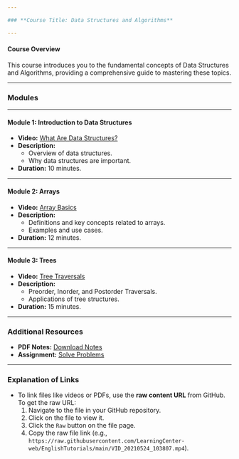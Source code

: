 ```yaml
---

### **Course Title: Data Structures and Algorithms**

---
```


#### **Course Overview**
This course introduces you to the fundamental concepts of Data Structures and Algorithms, providing a comprehensive guide to mastering these topics.

---

### **Modules**

---

#### **Module 1: Introduction to Data Structures**
- **Video:** [What Are Data Structures?](https://raw.githubusercontent.com/LearningCenter-web/EnglishTutorials/main/VID_20210524_103807.mp4)
- **Description:**
  - Overview of data structures.
  - Why data structures are important.
- **Duration:** 10 minutes.

---

#### **Module 2: Arrays**
- **Video:** [Array Basics](https://raw.githubusercontent.com/LearningCenter-web/EnglishTutorials/main/array_basics.mp4)
- **Description:**
  - Definitions and key concepts related to arrays.
  - Examples and use cases.
- **Duration:** 12 minutes.

---

#### **Module 3: Trees**
- **Video:** [Tree Traversals](https://raw.githubusercontent.com/LearningCenter-web/EnglishTutorials/main/tree_traversals.mp4)
- **Description:**
  - Preorder, Inorder, and Postorder Traversals.
  - Applications of tree structures.
- **Duration:** 15 minutes.

---

### **Additional Resources**
- **PDF Notes:** [Download Notes](https://raw.githubusercontent.com/LearningCenter-web/EnglishTutorials/main/tree_notes.pdf)
- **Assignment:** [Solve Problems](https://raw.githubusercontent.com/LearningCenter-web/EnglishTutorials/main/tree_assignment.pdf)

---

### **Explanation of Links**
- To link files like videos or PDFs, use the **raw content URL** from GitHub. To get the raw URL:
  1. Navigate to the file in your GitHub repository.
  2. Click on the file to view it.
  3. Click the `Raw` button on the file page.
  4. Copy the raw file link (e.g., `https://raw.githubusercontent.com/LearningCenter-web/EnglishTutorials/main/VID_20210524_103807.mp4`).

